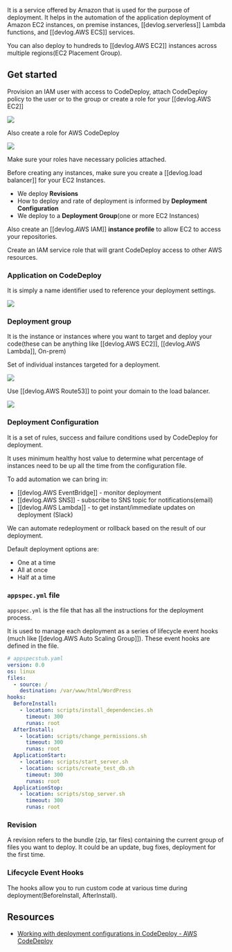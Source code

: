 
It is a service offered by Amazon that is used for the purpose of deployment. It helps in the automation of the application deployment of Amazon EC2 instances, on premise instances, [[devlog.serverless]] Lambda functions, and [[devlog.AWS ECS]] services.

You can also deploy to hundreds to [[devlog.AWS EC2]] instances across multiple regions(EC2 Placement Group).

## Get started

Provision an IAM user with access to CodeDeploy, attach CodeDeploy policy to the user or to the group or create a role for your [[devlog.AWS EC2]]

![](https://res.cloudinary.com/zubayr/image/upload/v1655276802/wiki/wzyhpfgy8jpfirpdnbsx.png)

Also create a role for AWS CodeDeploy

![](https://res.cloudinary.com/zubayr/image/upload/v1655276831/wiki/kr76xkzjndcvvdrkrzjx.png)

Make sure your roles have necessary policies attached.

Before creating any instances, make sure you create a [[devlog.load balancer]] for your EC2 Instances.

- We deploy **Revisions**
- How to deploy and rate of deployment is informed by **Deployment Configuration**
- We deploy to a **Deployment Group**(one or more EC2 Instances)

Also create an [[devlog.AWS IAM]] **instance profile** to allow EC2 to access your repositories.

Create an IAM service role that will grant CodeDeploy access to other AWS resources.

### Application on CodeDeploy

It is simply a name identifier used to reference your deployment settings.

![](https://res.cloudinary.com/zubayr/image/upload/v1655279039/wiki/hxyajjgibg8e0p40uyjp.png)

### Deployment group

It is the instance or instances where you want to target and deploy your code(these can be anything like [[devlog.AWS EC2]], [[devlog.AWS Lambda]], On-prem)

Set of individual instances targeted for a deployment.

![](https://res.cloudinary.com/zubayr/image/upload/v1655279075/wiki/wniwxneyipowixraaycf.png)

Use [[devlog.AWS Route53]] to point your domain to the load balancer.

![](https://res.cloudinary.com/zubayr/image/upload/v1655279389/wiki/mccbiihnndd3o8uhi9fs.png)

### Deployment Configuration

It is a set of rules, success and failure conditions used by CodeDeploy for deployment.

It uses minimum healthy host value to determine what percentage of instances need to be up all the time from the configuration file.

To add automation we can bring in:

- [[devlog.AWS EventBridge]] - monitor deployment
- [[devlog.AWS SNS]] - subscribe to SNS topic for notifications(email)
- [[devlog.AWS Lambda]] - to get instant/immediate updates on deployment (Slack)

We can automate redeployment or rollback based on the result of our deployment.

Default deployment options are:

- One at a time
- All at once
- Half at a time

### `appspec.yml` file

`appspec.yml` is the file that has all the instructions for the deployment process.

It is used to manage each deployment as a series of lifecycle event hooks (much like [[devlog.AWS Auto Scaling Group]]). These event hooks are defined in the file.

```yaml
# appspecstub.yaml
version: 0.0
os: linux
files:
  - source: /
    destination: /var/www/html/WordPress
hooks:
  BeforeInstall:
    - location: scripts/install_dependencies.sh
      timeout: 300
      runas: root
  AfterInstall:
    - location: scripts/change_permissions.sh
      timeout: 300
      runas: root
  ApplicationStart:
    - location: scripts/start_server.sh
    - location: scripts/create_test_db.sh
      timeout: 300
      runas: root
  ApplicationStop:
    - location: scripts/stop_server.sh
      timeout: 300
      runas: root
```

### Revision

A revision refers to the bundle (zip, tar files) containing the current group of files you want to deploy. It could be an update, bug fixes, deployment for the first time.

### Lifecycle Event Hooks

The hooks allow you to run custom code at various time during deployment(BeforeInstall, AfterInstall).

## Resources

- [Working with deployment configurations in CodeDeploy - AWS CodeDeploy](https://docs.aws.amazon.com/codedeploy/latest/userguide/deployment-configurations.html)

